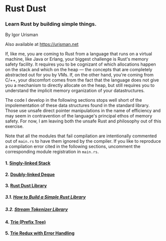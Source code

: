 # Rust Dust
### Learn Rust by building simple things.
By Igor Urisman<br>

Also available at https://urisman.net

If, like me, you are coming to Rust from a language that runs on a virtual
machine, like Java or Erlang, your biggest challenge is Rust's memory safety
facility. It requires you to be cognizant of which allocations happen on
the stack and which on the heap — the concepts that are completely abstracted
out for you by VMs. If, on the other hand, you're coming from C/++, your discomfort
comes from the fact that the language does not give you a mechanism
to directly allocate on the heap, but still requires you to understand the implicit
memory organization of your datastructures.

The code I develop in the following sections stops well short of the impolementation of
these data structures found in the standard library. Those use unsafe direct pointer 
manipulations in the name of efficiency and may seem
in contravention of the language's principal ethos of memory safety. For now,
I am leaving both the unsafe Rust and philosophy out of this exercise.

Note that all the modules that fail compilation are intentionally commented out of `main.rs`
to have them ignored by the compiler. If you like to reproduce a compilation error cited
in the following sections, uncomment the corresponding module registration in `main.rs`.

#### 1. [Singly-linked Stack](stack/README.md)
#### 2. [Doubly-linked Deque](deque/README.md)
#### 3. [Rust Dust Library](lib/README.md)
##### 3.1. [How to Build a Simple Rust Library](lib/README.md#1-how-to-build-a-simple-rust-library)
##### 3.2. [Stream Tokenizer Library](lib/README.md#2-stream-tokenizer)
#### 4. [Trie (Prefix Tree)](trie/README.md)
#### 5. [Trie Redux with Error Handling](lib/README_WITH_RESULT.md)


